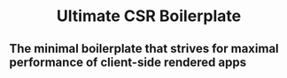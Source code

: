 <h1 align="center">Ultimate CSR Boilerplate</h1>

<h2>The minimal boilerplate that strives for maximal performance of client-side rendered apps</h2>

